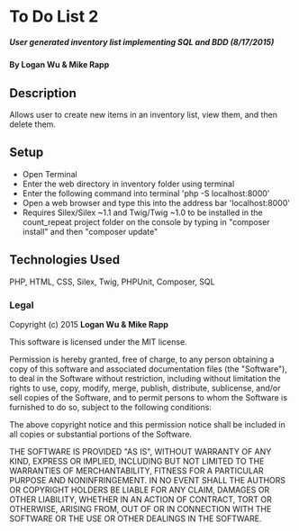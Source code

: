 # To Do List 2

##### User generated inventory list implementing SQL and BDD (8/17/2015)

#### By Logan Wu & Mike Rapp

## Description

Allows user to create new items in an inventory list, view them, and then delete them.

## Setup

* Open Terminal
* Enter the web directory in inventory folder using terminal
* Enter the following command into terminal 'php -S localhost:8000'
* Open a web browser and type this into the address bar 'localhost:8000'
* Requires Silex/Silex ~1.1 and Twig/Twig ~1.0 to be installed in the count_repeat project folder on the console by typing in "composer install" and then "composer update"

## Technologies Used

PHP, HTML, CSS, Silex, Twig, PHPUnit, Composer, SQL

### Legal

Copyright (c) 2015 **Logan Wu & Mike Rapp**

This software is licensed under the MIT license.

Permission is hereby granted, free of charge, to any person obtaining a copy
of this software and associated documentation files (the "Software"), to deal
in the Software without restriction, including without limitation the rights
to use, copy, modify, merge, publish, distribute, sublicense, and/or sell
copies of the Software, and to permit persons to whom the Software is
furnished to do so, subject to the following conditions:

The above copyright notice and this permission notice shall be included in
all copies or substantial portions of the Software.

THE SOFTWARE IS PROVIDED "AS IS", WITHOUT WARRANTY OF ANY KIND, EXPRESS OR
IMPLIED, INCLUDING BUT NOT LIMITED TO THE WARRANTIES OF MERCHANTABILITY,
FITNESS FOR A PARTICULAR PURPOSE AND NONINFRINGEMENT. IN NO EVENT SHALL THE
AUTHORS OR COPYRIGHT HOLDERS BE LIABLE FOR ANY CLAIM, DAMAGES OR OTHER
LIABILITY, WHETHER IN AN ACTION OF CONTRACT, TORT OR OTHERWISE, ARISING FROM,
OUT OF OR IN CONNECTION WITH THE SOFTWARE OR THE USE OR OTHER DEALINGS IN
THE SOFTWARE.
